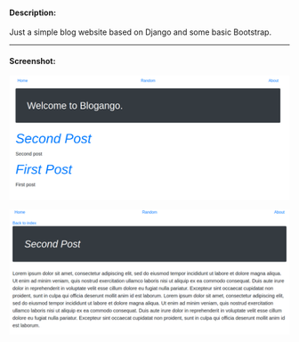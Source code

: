 #### Description:
Just a simple blog website based on Django and some basic Bootstrap.

---
#### Screenshot:

![](2018-11-26-13-18-51.png)

![](2018-11-26-13-21-04.png)